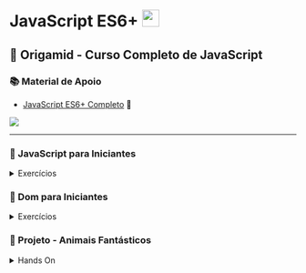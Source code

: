 # JavaScript ES6+ <img src="https://cdn.jsdelivr.net/gh/devicons/devicon/icons/javascript/javascript-original.svg" width="30px"/>

## 🐺 Origamid - Curso Completo de JavaScript

### 📚 Material de Apoio

- [JavaScript ES6+ Completo](https://www.origamid.com/slide/javascript-completo-es6/#/0101-javascript-completo-es6/1) 🔗

<a href="https://developer.mozilla.org/pt-BR/docs/Learn/JavaScript/First_steps/What_is_JavaScript"><img src="https://img.shields.io/badge/JavaScript-323330?style=for-the-badge&logo=javascript&logoColor=F7DF1E"></a>

---

<h3 id="1">🔷 JavaScript para Iniciantes</h3>

<details>
<summary>Exercícios</summary>

####

- [Variáveis](./a_js_iniciante/a_variaveis/script.js)
- Tipos de Dados
- Números e Operadores
- Boolean e Condicionais
- Funções
- Objetos
- Arrays e Loops
- Atribuições e Ternários
- Escopo

</details>

<h3 id="2">🔷 Dom para Iniciantes</h3>

<details>
<summary>Exercícios</summary>

####

- O que é DOM?
- Seleção de Elementos
- forEach e Arrow Function
- Classes e Atributos
- Dimensões e Distancias

</details>

<h3 id="2">🔷 Projeto - Animais Fantásticos</h3>

<details>
<summary>Hands On</summary>

####

- HTML
- CSS

</details>

<!-- <details>
<summary>Exercícios</summary>

</details> -->

<!-- :bookmark: -->
